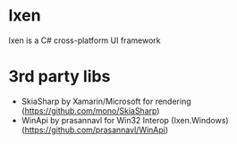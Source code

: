 # Ixen
Ixen is a C# cross-platform UI framework

# 3rd party libs
- SkiaSharp by Xamarin/Microsoft for rendering (https://github.com/mono/SkiaSharp)
- WinApi by prasannavl for Win32 Interop (Ixen.Windows) (https://github.com/prasannavl/WinApi)